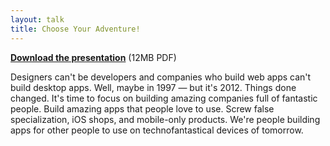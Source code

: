 ```yaml
---
layout: talk
title: Choose Your Adventure!
---
```


<script src="http://speakerdeck.com/embed/4f9c026c242e840022030578.js?size=preview"></script>

**[Download the presentation](/talks/chooseyouradventure/chooseyouradventure.pdf)** (12MB PDF)

Designers can't be developers and companies who build web apps can't build desktop apps. Well, maybe in 1997 — but it's 2012. Things done changed. It's time to focus on building amazing companies full of fantastic people. Build amazing apps that people love to use. Screw false specialization, iOS shops, and mobile-only products. We're people building apps for other people to use on technofantastical devices of tomorrow.
